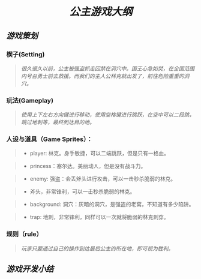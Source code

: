 # <center> *公主游戏大纲*</center>     
##  *游戏策划*  
### 楔子(Setting)  
>*很久很久以前，公主被强盗抓走囚禁在洞穴中。国王心急如焚，在全国范围内号召勇士前去救援。而我们的主人公林克就出发了，前往危险重重的洞穴。*    
### 玩法(Gameplay)  
> *使用上下左右方向键进行移动，使用空格键进行跳跃，在空中可以二段跳，跳过地刺等，最终到达目的地。*   

### 人设与道具（Game Sprites）：    
> * player: 林克。身手敏捷，可以二端跳跃，但是只有一格血。   


> * princess：塞尔达。美丽动人，但是没有战斗力。

> * enemy: 强盗：会丢斧头进行攻击，可以一击秒杀脆弱的林克。    
 
> * 斧头，非常锋利，可以一击秒杀脆弱的林克。

> * background: 洞穴：灰暗的洞穴，是强盗的老窝，不知道有多少陷阱。

> * trap: 地刺，非常锋利，同样可以一次就将脆弱的林克刺穿。    
###  规则（rule）   
> *玩家只要通过自己的操作到达最后公主的所在地，即可视为胜利。*    

## *游戏开发小结*

